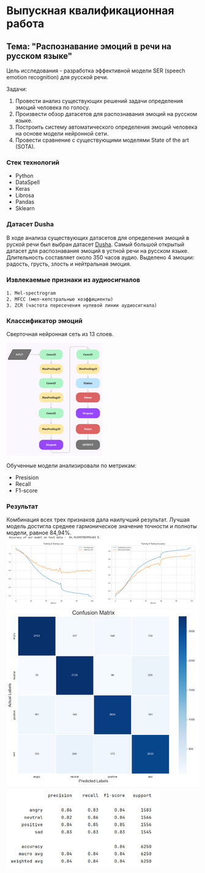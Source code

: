 # Выпускная квалификационная работа

## Тема: "Распознавание эмоций в речи на русском языке"

Цель исследования - разработка эффективной модели SER (speech emotion recognition) для русской речи.

Задачи:
1.	Провести анализ существующих решений задачи определения эмоций человека по голосу.
2.	Произвести обзор датасетов для распознавания эмоций на русском языке.
3.	Построить систему автоматического определения эмоций человека на основе модели нейронной сети.
4.	Провести сравнение с существующими моделями State of the art          (SOTA).

### Стек технологий
* Python
* DataSpell
* Keras
* Librosa
* Pandas
* Sklearn


### Датасет Dusha 
В ходе анализа существующих датасетов для определения эмоций в руской речи был выбран датасет [Dusha](https://developers.sber.ru/portal/products/dusha).
Самый большой открытый датасет для распознавания эмоций в устной речи на русском языке.
Длительность составляет около 350 часов аудио. Выделено 4 эмоции: радость, грусть, злость и нейтральная эмоция.

### Извлекаемые признаки из аудиосигналов

    1. Mel-spectrogram
    2. MFCC (мел-кепстральные коэффициенты)
    3. ZCR (частота пересечения нулевой линии аудиосигнала)


### Классификатор эмоций

Сверточная нейронная сеть из 13 слоев.

<img src="resources/model_cnn.png" width="250"  />


Обученные модели анализировали по метрикам:
* Presision
* Recall
* F1-score


### Результат
Комбинация всех трех признаков дала наилучший результат.
Лучшая модель достигла среднее гармоническое значение точности и полноты модели, равное 84,94%.
![Точность и ошика](resources/acc_lose_best_model.png)
![Матрица ошибок](resources/confusion_matrix_best_model.png)
<img src="resources/res_best_model.png" width="400"/>